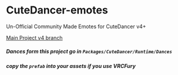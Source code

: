 # CuteDancer-emotes
Un-Official Community Made Emotes for CuteDancer v4+

[Main Project v4 branch](https://github.com/Krysiek/CuteDancer/tree/release/v4)
##### Dances form this project go in `Packages/CuteDancer/Runtime/Dances`
##### copy the `prefab` into your assets if you use VRCFury
